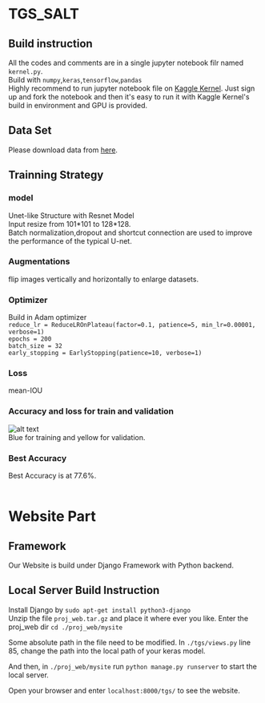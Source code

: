 # TGS_SALT
## Build instruction<br/>
All the codes and comments are in a single jupyter notebook filr named ```kernel.py```.<br/>
Build with ```numpy```,```keras```,```tensorflow```,```pandas```<br/>
Highly recommend to run jupyter notebook file on [Kaggle Kernel](https://www.kaggle.com/wenjieluo/tgs-wj). Just sign up and fork the notebook and then it's easy to run it with Kaggle Kernel's build in environment and GPU is provided.<br/>
## Data Set
Please download data from [here](https://www.kaggle.com/c/tgs-salt-identification-challenge/data).<br/>
## Trainning Strategy<br/>
### model<br/>
Unet-like Structure with Resnet Model<br/>
Input resize from 101\*101 to 128\*128.<br/>
Batch normalization,dropout and shortcut connection are used to improve the performance of the typical U-net.<br/>

### Augmentations<br/>
flip images vertically and horizontally to enlarge datasets.<br/>

### Optimizer<br/>
Build in Adam optimizer<br/>
```reduce_lr = ReduceLROnPlateau(factor=0.1, patience=5, min_lr=0.00001, verbose=1)```<br/>
```epochs = 200```<br/>
```batch_size = 32```<br/>
```early_stopping = EarlyStopping(patience=10, verbose=1)```<br/>
### Loss<br/> 
mean-IOU<br/>
### Accuracy and loss for train and validation<br/>
![alt text](https://github.com/WenjieLuo2333/TGS_SALT/blob/master/__results___28_0.png)<br/>
Blue for training and yellow for validation.<br/>
### Best Accuracy
Best Accuracy is at 77.6%.
<br/>
<br/>
# Website Part
## Framework
Our Website is build under Django Framework with Python backend.

## Local Server Build Instruction
Install Django by ```sudo apt-get install python3-django```<br/>
Unzip the file ```proj_web.tar.gz``` and place it where ever you like.
Enter the proj_web dir ```cd ./proj_web/mysite``` <br/>

Some absolute path in the file need to be modified.
In ```./tgs/views.py``` line 85, change the path into the local path of your keras model.

And then, in ```./proj_web/mysite``` run ```python manage.py runserver``` to start the local server.

Open your browser and enter ```localhost:8000/tgs/``` to see the website.
